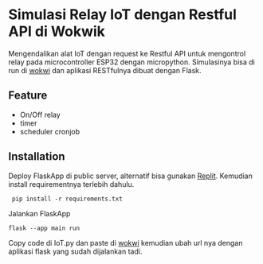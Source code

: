 # Simulasi Relay IoT dengan Restful API di Wokwik

Mengendalikan alat IoT dengan request ke Restful API 
untuk mengontrol relay pada microcontroller ESP32 dengan 
micropython. Simulasinya bisa di run di [wokwi](https://wokwi.com)
dan aplikasi RESTfulnya dibuat dengan Flask.

## Feature
- On/Off relay
- timer
- scheduler cronjob

## Installation
Deploy FlaskApp di public server, alternatif bisa gunakan
[Replit](https://replit.com). Kemudian install requirementnya
terlebih dahulu.

```
 pip install -r requirements.txt
```
Jalankan FlaskApp
```
flask --app main run
```
Copy code di IoT.py dan paste di [wokwi](https://wokwi.com) 
kemudian ubah url nya dengan aplikasi flask yang sudah 
dijalankan tadi.

